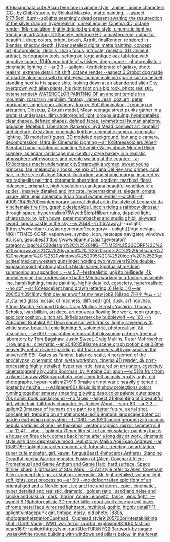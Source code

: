 [9:16](https://www.ebank.nz/aiartgenerator?category=9%3A16)[snapchat](https://www.ebank.nz/aiartgenerator?category=snapchat)[a cute Asian teen boy in anime style , anime , anime characters ,CG , by Ghibli studio, by Shinkai Makoto , matte painting, —aspect 5:7](https://www.ebank.nz/aiartgenerator?category=a%2520cute%2520Asian%2520teen%2520boy%2520in%2520anime%2520style%2520%2C%2520anime%2520%2C%2520anime%2520characters%2520%2CCG%2520%2C%2520by%2520Ghibli%2520studio%2C%2520by%2520Shinkai%2520Makoto%2520%2C%2520matte%2520painting%2C%2520%E2%80%94aspect%25205%3A7)[7:5](https://www.ebank.nz/aiartgenerator?category=7%3A5)[oni, burn](https://www.ebank.nz/aiartgenerator?category=oni%2C%2520burn)[--uplight](https://www.ebank.nz/aiartgenerator?category=--uplight)[a seemingly dead present awaiting the resurrection of the silver dragon, hyperrealism, unreal engine, Cinema 4D, octane render, 16k resolution, highly detailed graphic style, cinematic lighting, trending in artstation, CGSociety, behance HD, a masterpiece, colourful, beautiful, deep colors, bright, bokeh, Artrift, finalRender, rendered in Blender, shadow depth, Hyper detailed digital matte painting, concept art,](https://www.ebank.nz/aiartgenerator?category=a%2520seemingly%2520dead%2520present%2520awaiting%2520the%2520resurrection%2520of%2520the%2520silver%2520dragon%2C%2520hyperrealism%2C%2520unreal%2520engine%2C%2520Cinema%25204D%2C%2520octane%2520render%2C%252016k%2520resolution%2C%2520highly%2520detailed%2520graphic%2520style%2C%2520cinematic%2520lighting%2C%2520trending%2520in%2520artstation%2C%2520CGSociety%2C%2520behance%2520HD%2C%2520a%2520masterpiece%2C%2520colourful%2C%2520beautiful%2C%2520deep%2520colors%2C%2520bright%2C%2520bokeh%2C%2520Artrift%2C%2520finalRender%2C%2520rendered%2520in%2520Blender%2C%2520shadow%2520depth%2C%2520Hyper%2520detailed%2520digital%2520matte%2520painting%2C%2520concept%2520art%2C)[photorealistic, details, sharp focus, intricate, realistic, 3D, ancient, artifact, cartography tools, setting on large antique oak tabletop with  negative space, 1940](https://www.ebank.nz/aiartgenerator?category=photorealistic%2C%2520details%2C%2520sharp%2520focus%2C%2520intricate%2C%2520realistic%2C%25203D%2C%2520ancient%2C%2520artifact%2C%2520cartography%2520tools%2C%2520setting%2520on%2520large%2520antique%2520oak%2520tabletop%2520with%2520%2520negative%2520space%2C%25201940)[neon bottle of whiskey, deep space :: photorealistic :: cinematic lighting :: --ar 2:3 --uplight](https://www.ebank.nz/aiartgenerator?category=neon%2520bottle%2520of%2520whiskey%2C%2520deep%2520space%2520%3A%3A%2520photorealistic%2520%3A%3A%2520cinematic%2520lighting%2520%3A%3A%2520--ar%25202%3A3%2520--uplight)[--test](https://www.ebank.nz/aiartgenerator?category=--test)[field](https://www.ebank.nz/aiartgenerator?category=field)[photo of galaxy, photo realism, extreme detail, tilt shift, octane render --aspect 3:2](https://www.ebank.nz/aiartgenerator?category=photo%2520of%2520galaxy%2C%2520photo%2520realism%2C%2520extreme%2520detail%2C%2520tilt%2520shift%2C%2520octane%2520render%2520--aspect%25203%3A2)[robot dog made of marble aluminum with bright eyes](https://www.ebank.nz/aiartgenerator?category=robot%2520dog%2520made%2520of%2520marble%2520aluminum%2520with%2520bright%2520eyes)[a human male ina space suit no helmet,  standing next to his space ship, looking down at an abandoned alien City, overgrown with alien plants, his right foot on a big rock, photo realistic, octane render](https://www.ebank.nz/aiartgenerator?category=a%2520human%2520male%2520ina%2520space%2520suit%2520no%2520helmet%2C%2520%2520standing%2520next%2520to%2520his%2520space%2520ship%2C%2520looking%2520down%2520at%2520an%2520abandoned%2520alien%2520City%2C%2520overgrown%2520with%2520alien%2520plants%2C%2520his%2520right%2520foot%2520on%2520a%2520big%2520rock%2C%2520photo%2520realistic%2C%2520octane%2520render)[A WATERCOLOR PAINTING OF an ancient temple in a mountain, ross tran, nephilim, fantasy, James Jean, oozium, peter morbacher, angelarium, alchemy, luxury, Soft illumination, Trending on artstation, Closeup, Z-brush model, Mean teenage street punks gather in a brutalist underpass, dim underground light, groups arguing, hyperdetailed, clear shapes, defined shapes, defined faces, symmetrical human anatomy, gouache, Moebius, Liberatore, Ranxerox, Syd Mead, concept art, brutalist architecture, Artstation, cinematic lighting, cinematic camera, cinematic lighting, 3D modeled figures, 3D modeled background, low angle camera, decompression, Ultra 8k Cinematic Lighting --ar 16:8](https://www.ebank.nz/aiartgenerator?category=A%2520WATERCOLOR%2520PAINTING%2520OF%2520an%2520ancient%2520temple%2520in%2520a%2520mountain%2C%2520ross%2520tran%2C%2520nephilim%2C%2520fantasy%2C%2520James%2520Jean%2C%2520oozium%2C%2520peter%2520morbacher%2C%2520angelarium%2C%2520alchemy%2C%2520luxury%2C%2520Soft%2520illumination%2C%2520Trending%2520on%2520artstation%2C%2520Closeup%2C%2520Z-brush%2520model%2C%2520Mean%2520teenage%2520street%2520punks%2520gather%2520in%2520a%2520brutalist%2520underpass%2C%2520dim%2520underground%2520light%2C%2520groups%2520arguing%2C%2520hyperdetailed%2C%2520clear%2520shapes%2C%2520defined%2520shapes%2C%2520defined%2520faces%2C%2520symmetrical%2520human%2520anatomy%2C%2520gouache%2C%2520Moebius%2C%2520Liberatore%2C%2520Ranxerox%2C%2520Syd%2520Mead%2C%2520concept%2520art%2C%2520brutalist%2520architecture%2C%2520Artstation%2C%2520cinematic%2520lighting%2C%2520cinematic%2520camera%2C%2520cinematic%2520lighting%2C%25203D%2520modeled%2520figures%2C%25203D%2520modeled%2520background%2C%2520low%2520angle%2520camera%2C%2520decompression%2C%2520Ultra%25208k%2520Cinematic%2520Lighting%2520--ar%252016%3A8)[trees](https://www.ebank.nz/aiartgenerator?category=trees)[soldiers Albert Bierstadt hand-painted oil painting Yosemite Valley above Merced River scenery, splendor landscape mid-century style bakery in a realistic atmosphere with workers and people waiting at the counter --ar 16:8](https://www.ebank.nz/aiartgenerator?category=soldiers%2520Albert%2520Bierstadt%2520hand-painted%2520oil%2520painting%2520Yosemite%2520Valley%2520above%2520Merced%2520River%2520scenery%2C%2520splendor%2520landscape%2520mid-century%2520style%2520bakery%2520in%2520a%2520realistic%2520atmosphere%2520with%2520workers%2520and%2520people%2520waiting%2520at%2520the%2520counter%2520--ar%252016%3A8)[octopus mech underwater city](https://www.ebank.nz/aiartgenerator?category=octopus%2520mech%2520underwater%2520city)[Smarowski](https://www.ebank.nz/aiartgenerator?category=Smarowski)[a woman, sweet young princess, fae, melancholy, looks like mix of Lana Del Rey and grimes, cool hair, in the style of Jean Giraud illustration, and shoujo manga, inspired by pre raphaelite painting, chromatic aberration, gradient, marbled, floral, iridescent, prismatic, high resolution scan](https://www.ebank.nz/aiartgenerator?category=a%2520woman%2C%2520sweet%2520young%2520princess%2C%2520fae%2C%2520melancholy%2C%2520looks%2520like%2520mix%2520of%2520Lana%2520Del%2520Rey%2520and%2520grimes%2C%2520cool%2520hair%2C%2520in%2520the%2520style%2520of%2520Jean%2520Giraud%2520illustration%2C%2520and%2520shoujo%2520manga%2C%2520inspired%2520by%2520pre%2520raphaelite%2520painting%2C%2520chromatic%2520aberration%2C%2520gradient%2C%2520marbled%2C%2520floral%2C%2520iridescent%2C%2520prismatic%2C%2520high%2520resolution%2520scan)[Jean](https://www.ebank.nz/aiartgenerator?category=Jean)[a beautiful rendition of a spider , insanely detailed and intricate, hypermaximalist, elegant, ornate, luxury, elite, epic,cinematic,Brian froud,octane render,--w 300 --h 400](https://www.ebank.nz/aiartgenerator?category=a%2520beautiful%2520rendition%2520of%2520a%2520spider%2520%2C%2520insanely%2520detailed%2520and%2520intricate%2C%2520hypermaximalist%2C%2520elegant%2C%2520ornate%2C%2520luxury%2C%2520elite%2C%2520epic%2Ccinematic%2CBrian%2520froud%2Coctane%2520render%2C--w%2520300%2520--h%2520400)[9:16](https://www.ebank.nz/aiartgenerator?category=9%3A16)[4:6](https://www.ebank.nz/aiartgenerator?category=4%3A6)[5700](https://www.ebank.nz/aiartgenerator?category=5700)[contemporary surreal digital art in the style of Leonardo da Vinci](https://www.ebank.nz/aiartgenerator?category=contemporary%2520surreal%2520digital%2520art%2520in%2520the%2520style%2520of%2520Leonardo%2520da%2520Vinci)[female fire film, graphic design](https://www.ebank.nz/aiartgenerator?category=female%2520fire%2520film%2C%2520graphic%2520design)[Abe Lincoln riding a rainbow dinosaur through space, hyperrealism](https://www.ebank.nz/aiartgenerator?category=Abe%2520Lincoln%2520riding%2520a%2520rainbow%2520dinosaur%2520through%2520space%2C%2520hyperrealism)[75](https://www.ebank.nz/aiartgenerator?category=75)[Wyeth](https://www.ebank.nz/aiartgenerator?category=Wyeth)[SierpHilbert ruins, dappled light, chiaroscuro, by john howe, peter mohrbacher and studio ghibli, skyward sword, laputa castle in the sky  --w 2048 --h 1152](https://www.ebank.nz/aiartgenerator?category=SierpHilbert%2520ruins%2C%2520dappled%2520light%2C%2520chiaroscuro%2C%2520by%2520john%2520howe%2C%2520peter%2520mohrbacher%2520and%2520studio%2520ghibli%2C%2520skyward%2520sword%2C%2520laputa%2520castle%2520in%2520the%2520sky%2520%2520--w%25202048%2520--h%25201152)[away.](https://www.ebank.nz/aiartgenerator?category=away.)[--uplight](https://www.ebank.nz/aiartgenerator?category=--uplight)[logo design, NIGHTTIMES CORP, vaporwave, symbol, icon, netscape navigator, windows 95, icon, geocities](https://www.ebank.nz/aiartgenerator?category=logo%2520design%2C%2520NIGHTTIMES%2520CORP%2C%2520vaporwave%2C%2520symbol%2C%2520icon%2C%2520netscape%2520navigator%2C%2520windows%252095%2C%2520icon%2C%2520geocities)[mexican western gunslinger holding two revolvers](https://www.ebank.nz/aiartgenerator?category=mexican%2520western%2520gunslinger%2520holding%2520two%2520revolvers)[1920s double-exposure spirit photograph of a black-haired Spiritualist medium summoning an apparition :: --ar 5:7](https://www.ebank.nz/aiartgenerator?category=1920s%2520double-exposure%2520spirit%2520photograph%2520of%2520a%2520black-haired%2520Spiritualist%2520medium%2520summoning%2520an%2520apparition%2520%3A%3A%2520--ar%25205%3A7)[--test](https://www.ebank.nz/aiartgenerator?category=--test)[realistic junji ito millipede, 4k, unreal engine, horror](https://www.ebank.nz/aiartgenerator?category=realistic%2520junji%2520ito%2520millipede%2C%25204k%2C%2520unreal%2520engine%2C%2520horror)[dress](https://www.ebank.nz/aiartgenerator?category=dress)[large battle Mecha working in a factory assembly line, harsh lighting, matte painting, highly detailed, cgsociety, hyperrealistic, --no dof, --ar 16:9](https://www.ebank.nz/aiartgenerator?category=large%2520battle%2520Mecha%2520working%2520in%2520a%2520factory%2520assembly%2520line%2C%2520harsh%2520lighting%2C%2520matte%2520painting%2C%2520highly%2520detailed%2C%2520cgsociety%2C%2520hyperrealistic%2C%2520--no%2520dof%2C%2520--ar%252016%3A9)[excellent hand drawn lettering::6 Hello::10 —ar 200:50](https://www.ebank.nz/aiartgenerator?category=excellent%2520hand%2520drawn%2520lettering%3A%3A6%2520Hello%3A%3A10%2520%E2%80%94ar%2520200%3A50)[4:3](https://www.ebank.nz/aiartgenerator?category=4%3A3)[9:18](https://www.ebank.nz/aiartgenerator?category=9%3A18)[my first day as a wolf at my new job](https://www.ebank.nz/aiartgenerator?category=my%2520first%2520day%2520as%2520a%2520wolf%2520at%2520my%2520new%2520job)[9:16](https://www.ebank.nz/aiartgenerator?category=9%3A16)[jisoo 김지수 キム・ジス,stained glass mosaic of madness, diffused light, dusk, art nouveau, Alfons Mucha, Edmund Dulac, Craig Mullins, Hiroshi Yoshida, Thomas Scholes, ivan bilibin, art deco, art nouveau flowing line work, neon grunge, epic composition, glitch art, 8k](https://www.ebank.nz/aiartgenerator?category=jisoo%2520%EA%B9%80%EC%A7%80%EC%88%98%2520%E3%82%AD%E3%83%A0%E3%83%BB%E3%82%B8%E3%82%B9%2Cstained%2520glass%2520mosaic%2520of%2520madness%2C%2520diffused%2520light%2C%2520dusk%2C%2520art%2520nouveau%2C%2520Alfons%2520Mucha%2C%2520Edmund%2520Dulac%2C%2520Craig%2520Mullins%2C%2520Hiroshi%2520Yoshida%2C%2520Thomas%2520Scholes%2C%2520ivan%2520bilibin%2C%2520art%2520deco%2C%2520art%2520nouveau%2520flowing%2520line%2520work%2C%2520neon%2520grunge%2C%2520epic%2520composition%2C%2520glitch%2520art%2C%25208k)[field](https://www.ebank.nz/aiartgenerator?category=field)[berserk by bubblewolf --w 160 --h 256](https://www.ebank.nz/aiartgenerator?category=berserk%2520by%2520bubblewolf%2520--w%2520160%2520--h%2520256)[Cubist Brutalist Art Deco snow car with tracks, lightly covered with white snow, beautiful epic lighting::5, volumetric, photorealism, 8k resolution, --w 600 --uplight](https://www.ebank.nz/aiartgenerator?category=Cubist%2520Brutalist%2520Art%2520Deco%2520snow%2520car%2520with%2520tracks%2C%2520lightly%2520covered%2520with%2520white%2520snow%2C%2520beautiful%2520epic%2520lighting%3A%3A5%2C%2520volumetric%2C%2520photorealism%2C%25208k%2520resolution%2C%2520--w%2520600%2520--uplight)[empire](https://www.ebank.nz/aiartgenerator?category=empire)[beautiful blossoming cherry tree in a laboratory by Tom Bagshaw, Justin Sweet, Craig Mullins, Peter Mohrbacher :: low angle :: cinematic --ar 2048:858](https://www.ebank.nz/aiartgenerator?category=beautiful%2520blossoming%2520cherry%2520tree%2520in%2520a%2520laboratory%2520by%2520Tom%2520Bagshaw%2C%2520Justin%2520Sweet%2C%2520Craig%2520Mullins%2C%2520Peter%2520Mohrbacher%2520%3A%3A%2520low%2520angle%2520%3A%3A%2520cinematic%2520--ar%25202048%3A858)[Game scene graph potion pixel](https://www.ebank.nz/aiartgenerator?category=Game%2520scene%2520graph%2520potion%2520pixel)[0.8](https://www.ebank.nz/aiartgenerator?category=0.8)[the heavently net of divine sparkling light that connects all living souls in the universe](https://www.ebank.nz/aiartgenerator?category=the%2520heavently%2520net%2520of%2520divine%2520sparkling%2520light%2520that%2520connects%2520all%2520living%2520souls%2520in%2520the%2520universe)[16:9](https://www.ebank.nz/aiartgenerator?category=16%3A9)[Bill Gates as Famine, balance scale, 4 horsemen of the apocalypse, cinematic shot, weta workshop, cinema 4D render, 4k post-processing highly detailed, hyper realistic, featured on artstation, cgsociety, cinematography by John Boorman, by Antoine Collignon —w 512](https://www.ebank.nz/aiartgenerator?category=Bill%2520Gates%2520as%2520Famine%2C%2520balance%2520scale%2C%25204%2520horsemen%2520of%2520the%2520apocalypse%2C%2520cinematic%2520shot%2C%2520weta%2520workshop%2C%2520cinema%25204D%2520render%2C%25204k%2520post-processing%2520highly%2520detailed%2C%2520hyper%2520realistic%2C%2520featured%2520on%2520artstation%2C%2520cgsociety%2C%2520cinematography%2520by%2520John%2520Boorman%2C%2520by%2520Antoine%2520Collignon%2520%E2%80%94w%2520512)[a fruit from a planet far away](https://www.ebank.nz/aiartgenerator?category=a%2520fruit%2520from%2520a%2520planet%2520far%2520away)[88](https://www.ebank.nz/aiartgenerator?category=88)[group photo, conjoined felt animals, grotty, ugly, old photographs, hyper-realism](https://www.ebank.nz/aiartgenerator?category=group%2520photo%2C%2520conjoined%2520felt%2520animals%2C%2520grotty%2C%2520ugly%2C%2520old%2520photographs%2C%2520hyper-realism)[21:9](https://www.ebank.nz/aiartgenerator?category=21%3A9)[16:9](https://www.ebank.nz/aiartgenerator?category=16%3A9)[make art not war :: heavily glitched :: poster by mucha :: --wallpaper](https://www.ebank.nz/aiartgenerator?category=make%2520art%2520not%2520war%2520%3A%3A%2520heavily%2520glitched%2520%3A%3A%2520poster%2520by%2520mucha%2520%3A%3A%2520--wallpaper)[60s liquid light show projections colors running together smeary smearing glowing deep color palette outer space 70s comic book background  --no faces --aspect 21:9](https://www.ebank.nz/aiartgenerator?category=60s%2520liquid%2520light%2520show%2520projections%2520colors%2520running%2520together%2520smeary%2520smearing%2520glowing%2520deep%2520color%2520palette%2520outer%2520space%252070s%2520comic%2520book%2520background%2520%2520--no%2520faces%2520--aspect%252021%3A9)[painting of a beautiful girl, white hair, full body character, by Ashley Wood. --stop 80 --ar 2:3 --uplight](https://www.ebank.nz/aiartgenerator?category=painting%2520of%2520a%2520beautiful%2520girl%2C%2520white%2520hair%2C%2520full%2520body%2520character%2C%2520by%2520Ashley%2520Wood.%2520--stop%252080%2520--ar%25202%3A3%2520--uplight)[2:3](https://www.ebank.nz/aiartgenerator?category=2%3A3)[masses of humans on a path to a better future. aerial shot. concept art, trending on art station](https://www.ebank.nz/aiartgenerator?category=masses%2520of%2520humans%2520on%2520a%2520path%2520to%2520a%2520better%2520future.%2520aerial%2520shot.%2520concept%2520art%2C%2520trending%2520on%2520art%2520station)[detailed](https://www.ebank.nz/aiartgenerator?category=detailed)[16:9](https://www.ebank.nz/aiartgenerator?category=16%3A9)[natural landscape botanical garden earthship root system --h 1080 --w 1920](https://www.ebank.nz/aiartgenerator?category=natural%2520landscape%2520botanical%2520garden%2520earthship%2520root%2520system%2520--h%25201080%2520--w%25201920)[sacred geometry::5 cosmos nebula particles::3 one line thickenss, vector graphics, mirror symmetry::8 —ar 12:41 --vibe —uplight](https://www.ebank.nz/aiartgenerator?category=sacred%2520geometry%3A%3A5%2520cosmos%2520nebula%2520particles%3A%3A3%2520one%2520line%2520thickenss%2C%2520vector%2520graphics%2C%2520mirror%2520symmetry%3A%3A8%2520%E2%80%94ar%252012%3A41%2520--vibe%2520%E2%80%94uplight)[a 70mm film still of an ink splatter painting that is a house on fire](https://www.ebank.nz/aiartgenerator?category=a%252070mm%2520film%2520still%2520of%2520an%2520ink%2520splatter%2520painting%2520that%2520is%2520a%2520house%2520on%2520fire)[a clerk comes back home after a long day at work, cinematic style with dark depressive mood, realistic by Maiko Aoji Esao Andrews --ar 16:8](https://www.ebank.nz/aiartgenerator?category=a%2520clerk%2520comes%2520back%2520home%2520after%2520a%2520long%2520day%2520at%2520work%2C%2520cinematic%2520style%2520with%2520dark%2520depressive%2520mood%2C%2520realistic%2520by%2520Maiko%2520Aoji%2520Esao%2520Andrews%2520--ar%252016%3A8)[9:16](https://www.ebank.nz/aiartgenerator?category=9%3A16)[--uplight](https://www.ebank.nz/aiartgenerator?category=--uplight)[character concept art, futuristic, trending on artstation, super cute monster, girl, kawaii,](https://www.ebank.nz/aiartgenerator?category=character%2520concept%2520art%2C%2520futuristic%2C%2520trending%2520on%2520artstation%2C%2520super%2520cute%2520monster%2C%2520girl%2C%2520kawaii%2C)[fungus](https://www.ebank.nz/aiartgenerator?category=fungus)[Beast,Rhinoceros,Antlers」](https://www.ebank.nz/aiartgenerator?category=Beast%2CRhinoceros%2CAntlers%E3%80%8D)[Standing Dreadful mecha Warrior monster, Fusion of [Alien: Covenant Alien: Prometheus] and Game Anthem and Game Halo, hard surface, Space thriller, sharp, Lightsaber of Star Wars , ::3  Art style refer to Alien: Covenant Alien.  concept design,  artstation, cinematic,  8k, high detailed,  volume light,  soft lights,  post processing    --ar 6:9   --no dof](https://www.ebank.nz/aiartgenerator?category=Standing%2520Dreadful%2520mecha%2520Warrior%2520monster%2C%2520Fusion%2520of%2520%5BAlien%3A%2520Covenant%2520Alien%3A%2520Prometheus%5D%2520and%2520Game%2520Anthem%2520and%2520Game%2520Halo%2C%2520hard%2520surface%2C%2520Space%2520thriller%2C%2520sharp%2C%2520Lightsaber%2520of%2520Star%2520Wars%2520%2C%2520%3A%3A3%2520%2520Art%2520style%2520refer%2520to%2520Alien%3A%2520Covenant%2520Alien.%2520%2520concept%2520design%2C%2520%2520artstation%2C%2520cinematic%2C%2520%25208k%2C%2520high%2520detailed%2C%2520%2520volume%2520light%2C%2520%2520soft%2520lights%2C%2520%2520post%2520processing%2520%2520%2520%2520--ar%25206%3A9%2520%2520%2520--no%2520dof)[portrait](https://www.ebank.nz/aiartgenerator?category=portrait)[an epic fight of an oriental god and a Nordic god , ice and fire and storm , epic , cinematic , hyper detailed and realistic, dramatic , golden ratio , sand and noise and smoke and Sakura , dark , horror, Annie Leibovitz , fancy , epic fight , —aspect 9:16](https://www.ebank.nz/aiartgenerator?category=an%2520epic%2520fight%2520of%2520an%2520oriental%2520god%2520and%2520a%2520Nordic%2520god%2520%2C%2520ice%2520and%2520fire%2520and%2520storm%2520%2C%2520epic%2520%2C%2520cinematic%2520%2C%2520hyper%2520detailed%2520and%2520realistic%2C%2520dramatic%2520%2C%2520golden%2520ratio%2520%2C%2520sand%2520and%2520noise%2520and%2520smoke%2520and%2520Sakura%2520%2C%2520dark%2520%2C%2520horror%2C%2520Annie%2520Leibovitz%2520%2C%2520fancy%2520%2C%2520epic%2520fight%2520%2C%2520%E2%80%94aspect%25209%3A16)[photorealistic 3D render killer robot skull close up evil black chrome metal face wires red light](https://www.ebank.nz/aiartgenerator?category=photorealistic%25203D%2520render%2520killer%2520robot%2520skull%2520close%2520up%2520evil%2520black%2520chrome%2520metal%2520face%2520wires%2520red%2520light)[tarot, mythical, gothic, highly detail](https://www.ebank.nz/aiartgenerator?category=tarot%2C%2520mythical%2C%2520gothic%2C%2520highly%2520detail)[7:11](https://www.ebank.nz/aiartgenerator?category=7%3A11)[--uplight](https://www.ebank.nz/aiartgenerator?category=--uplight)['vintage](https://www.ebank.nz/aiartgenerator?category=%27vintage)[punk girl, tintype, noisy, old photo, 1880s, photograph](https://www.ebank.nz/aiartgenerator?category=punk%2520girl%2C%2520tintype%2C%2520noisy%2C%2520old%2520photo%2C%25201880s%2C%2520photograph)[artstation](https://www.ebank.nz/aiartgenerator?category=artstation)[Cuphead , Cuphead style](https://www.ebank.nz/aiartgenerator?category=Cuphead%2520%2C%2520Cuphead%2520style)[9:20](https://www.ebank.nz/aiartgenerator?category=9%3A20)[5700](https://www.ebank.nz/aiartgenerator?category=5700)[print](https://www.ebank.nz/aiartgenerator?category=print)[establishing shot : Darth Vader, WW1, war terror, mortar, explosion](https://www.ebank.nz/aiartgenerator?category=establishing%2520shot%2520%3A%2520Darth%2520Vader%2C%2520WW1%2C%2520war%2520terror%2C%2520mortar%2C%2520explosion)[88](https://www.ebank.nz/aiartgenerator?category=88)[1980 fashion bears](https://www.ebank.nz/aiartgenerator?category=1980%2520fashion%2520bears)[16:9](https://www.ebank.nz/aiartgenerator?category=16%3A9)[--uplight](https://www.ebank.nz/aiartgenerator?category=--uplight)[<https://s.mj.run/3UorPJRkNYQ>](https://www.ebank.nz/aiartgenerator?category=%3Chttps%3A//s.mj.run/3UorPJRkNYQ%3E)[2:3](https://www.ebank.nz/aiartgenerator?category=2%3A3)[artwork by nagato iwasaki](https://www.ebank.nz/aiartgenerator?category=artwork%2520by%2520nagato%2520iwasaki)[White round building with windows and pillars below, in the forest](https://www.ebank.nz/aiartgenerator?category=White%2520round%2520building%2520with%2520windows%2520and%2520pillars%2520below%2C%2520in%2520the%2520forest)